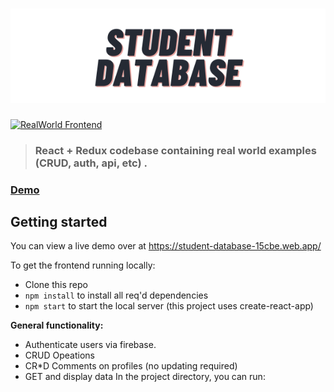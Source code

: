 # ![React + Redux Example App](newLogo.svg)

[![RealWorld Frontend](https://img.shields.io/badge/realworld-frontend-%23783578.svg)](http://realworld.io)

> ### React + Redux codebase containing real world examples (CRUD, auth, api, etc) .

### [Demo](https://student-database-15cbe.web.app/)&nbsp;&nbsp;&nbsp;&nbsp;


## Getting started

You can view a live demo over at https://student-database-15cbe.web.app/

To get the frontend running locally:

- Clone this repo
- `npm install` to install all req'd dependencies
- `npm start` to start the local server (this project uses create-react-app)

**General functionality:**

- Authenticate users via firebase.
- CRUD Opeations
- CR*D Comments on profiles (no updating required)
- GET and display data
In the project directory, you can run:

